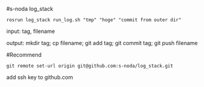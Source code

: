 #s-noda log_stack

```
rosrun log_stack run_log.sh "tmp" "hoge" "commit from outer dir"
```

input: tag, filename

output: mkdir tag; cp filename; git add tag; git commit tag; git push filename

#Recommend
```
git remote set-url origin git@github.com:s-noda/log_stack.git
```
add ssh key to github.com
